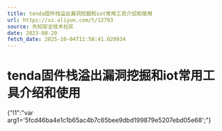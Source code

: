 ```yaml
---
title: tenda固件栈溢出漏洞挖掘和iot常用工具介绍和使用
url: https://xz.aliyun.com/t/12793
source: 先知安全技术社区
date: 2023-08-20
fetch_date: 2025-10-04T11:58:41.020934
---
```


# tenda固件栈溢出漏洞挖掘和iot常用工具介绍和使用

{"l1":"var arg1='5fcd46ba4e1c1b65ac4b7c65bee9dbd199879e5207ebd05e68';"}